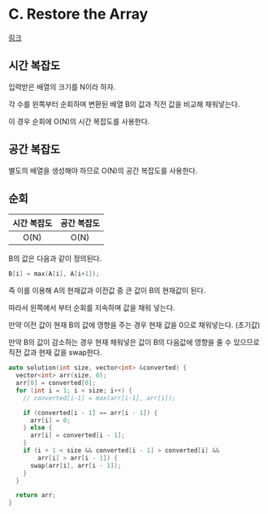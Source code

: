 # C. Restore the Array

[링크](https://codeforces.com/contest/1811/problem/C)

## 시간 복잡도

입력받은 배열의 크기를 N이라 하자.

각 수를 왼쪽부터 순회하며 변환된 배열 B의 값과 직전 값을 비교해 채워넣는다.

이 경우 순회에 O(N)의 시간 복잡도를 사용한다.

## 공간 복잡도

별도의 배열을 생성해야 하므로 O(N)의 공간 복잡도를 사용한다.

## 순회

| 시간 복잡도 | 공간 복잡도 |
| :---------: | :---------: |
|    O(N)     |    O(N)     |

B의 값은 다음과 같이 정의된다.

```cpp
B[i] = max(A[i], A[i+1]);
```

즉 이를 이용해 A의 현재값과 이전값 중 큰 값이 B의 현재값이 된다.

따라서 왼쪽에서 부터 순회를 지속하며 값을 채워 넣는다.

만약 이전 값이 현재 B의 값에 영향을 주는 경우 현재 값을 0으로 채워넣는다. (초기값)

만약 B의 값이 감소하는 경우 현재 채워넣은 값이 B의 다음값에 영향을 줄 수 있으므로 직전 값과 현재 값을 swap한다.

```cpp
auto solution(int size, vector<int> &converted) {
  vector<int> arr(size, 0);
  arr[0] = converted[0];
  for (int i = 1; i < size; i++) {
    // converted[i-1] = max(arr[i-1], arr[i]);

    if (converted[i - 1] == arr[i - 1]) {
      arr[i] = 0;
    } else {
      arr[i] = converted[i - 1];
    }
    if (i + 1 < size && converted[i - 1] > converted[i] &&
        arr[i] > arr[i - 1]) {
      swap(arr[i], arr[i - 1]);
    }
  }

  return arr;
}
```